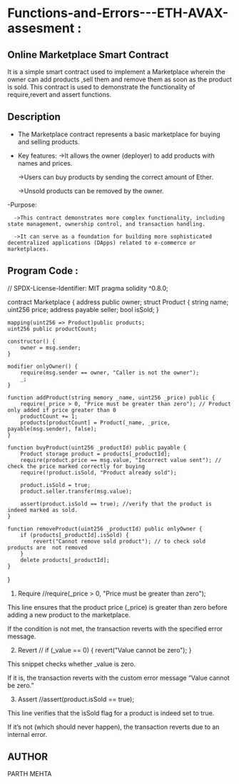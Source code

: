 # Functions-and-Errors---ETH-AVAX-assesment :
## Online Marketplace Smart Contract 
It is a simple smart contract used to implement a Marketplace wherein the owner can add products ,sell them and  remove them as soon as the product is sold.
This contract is used to demonstrate the functionality of require,revert and assert functions.

## Description
- The Marketplace contract represents a basic marketplace for buying and selling products.
- Key features:
   ->It allows the owner (deployer) to add products with names and prices.

   ->Users can buy products by sending the correct amount of Ether.

  ->Unsold products can be removed by the owner.

-Purpose:
  
      ->This contract demonstrates more complex functionality, including state management, ownership control, and transaction handling.
   
      ->It can serve as a foundation for building more sophisticated decentralized applications (DApps) related to e-commerce or marketplaces.

## Program Code :
// SPDX-License-Identifier: MIT
pragma solidity ^0.8.0;

contract Marketplace {
    address public owner;
    struct Product {
        string name;
        uint256 price;
        address payable seller;
        bool isSold;
    }

    mapping(uint256 => Product)public products;
    uint256 public productCount;

    constructor() {
        owner = msg.sender;
    }

    modifier onlyOwner() {
        require(msg.sender == owner, "Caller is not the owner"); 
        _;
    }

    function addProduct(string memory _name, uint256 _price) public {
        require(_price > 0, "Price must be greater than zero"); // Product only added if price greater than 0
        productCount += 1;
        products[productCount] = Product(_name, _price, payable(msg.sender), false);
    }

    function buyProduct(uint256 _productId) public payable {
        Product storage product = products[_productId];
        require(product.price == msg.value, "Incorrect value sent"); // check the price marked correctly for buying
        require(!product.isSold, "Product already sold");
        
        product.isSold = true;
        product.seller.transfer(msg.value);
        
        assert(product.isSold == true); //verify that the product is indeed marked as sold.
    }

    function removeProduct(uint256 _productId) public onlyOwner {
        if (products[_productId].isSold) {
            revert("Cannot remove sold product"); // to check sold products are  not removed 
        }
        delete products[_productId];
    }
}

1. Require 
//require(_price > 0, "Price must be greater than zero");

This line ensures that the product price (_price) is greater than zero before adding a new product to the marketplace.

If the condition is not met, the transaction reverts with the specified error message.

2. Revert
  // if (_value == 0) {
    revert("Value cannot be zero");
}

This snippet checks whether _value is zero.

If it is, the transaction reverts with the custom error message “Value cannot be zero.”

3. Assert
   //assert(product.isSold == true);

This line verifies that the isSold flag for a product is indeed set to true.

If it’s not (which should never happen), the transaction reverts due to an internal error.


## AUTHOR 
PARTH MEHTA 
